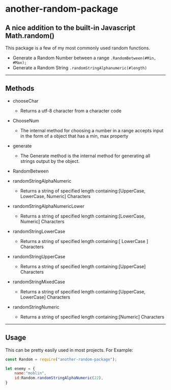 # another-random-package

## A nice addition to the built-in Javascript Math.random()

This package is a few of my most commonly used random functions.

* Generate a Random Number between a range 
    `.RandomBetween(#Min, #Max);`
* Generate a Random String
    `.randomStringAlphanumeric(#length)`

----------

## Methods

* chooseChar
  * Returns a utf-8 character from a character code
  
* ChooseNum
  * The internal method for choosing a number in a range accepts input in the form of a object that has a min, max property
  
* generate
  * The Generate method is the internal method for generating all strings output by the object.
  
* RandomBetween

* randomStringAlphaNumeric
  * Returns a string of specified length containing:[UpperCase, LowerCase, Numeric] Characters
  
* randomStringAlphaNumericLower
  * Returns a string of specified length containing:[LowerCase, Numeric] Characters
  
* randomStringLowerCase
  * Returns a string of specified length containing:[ LowerCase ] Characters
  
* randomStringUpperCase
  * Returns a string of specified length containing:[UpperCase] Characters
  
* randomStringMixedCase
  * Returns a string of specified length containing:[UpperCase, LowerCase] Characters
  
* randomStringNumeric
  * Returns a string of specified length containing:[Numeric] Characters

----------

## Usage

This can be pretty easily used in most projects.
For Example:

```javascript
const Random = require("another-random-package");

let enemy = {
    name:"moblin",
    id:Random.randomStringAlphaNumeric(22),
}

```
